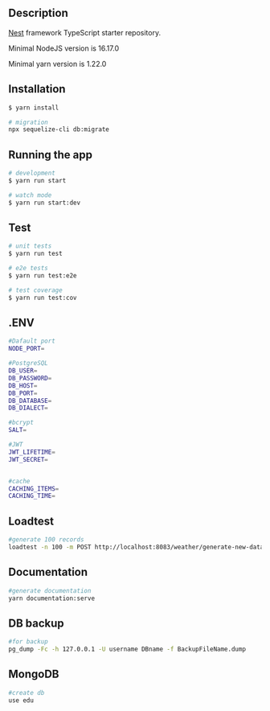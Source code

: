 ## Description

[Nest](https://github.com/nestjs/nest) framework TypeScript starter repository.

Minimal NodeJS version is 16.17.0

Minimal yarn version is 1.22.0

## Installation

```bash
$ yarn install

# migration
npx sequelize-cli db:migrate
```

## Running the app

```bash
# development
$ yarn run start

# watch mode
$ yarn run start:dev
```

## Test

```bash
# unit tests
$ yarn run test

# e2e tests
$ yarn run test:e2e

# test coverage
$ yarn run test:cov
```

## .ENV

```bash
#Dafault port
NODE_PORT=

#PostgreSQL
DB_USER=
DB_PASSWORD=
DB_HOST=
DB_PORT=
DB_DATABASE=
DB_DIALECT=

#bcrypt
SALT=

#JWT
JWT_LIFETIME=
JWT_SECRET=


#cache
CACHING_ITEMS=
CACHING_TIME=
```

## Loadtest

```bash
#generate 100 records
loadtest -n 100 -m POST http://localhost:8083/weather/generate-new-data
```

## Documentation

```bash
#generate documentation
yarn documentation:serve
```

## DB backup

```bash 
#for backup
pg_dump -Fc -h 127.0.0.1 -U username DBname -f BackupFileName.dump
```

## MongoDB

```bash 
#create db
use edu


```

